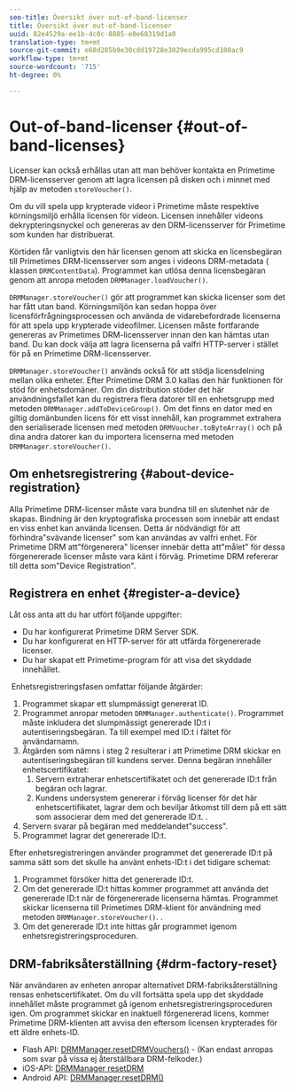 ```yaml
---
seo-title: Översikt över out-of-band-licenser
title: Översikt över out-of-band-licenser
uuid: 82e4529a-ee1b-4c0c-8885-e0e68319d1a0
translation-type: tm+mt
source-git-commit: e60d285b9e30cdd19728e3029ecda995cd100ac9
workflow-type: tm+mt
source-wordcount: '715'
ht-degree: 0%

---
```



# Out-of-band-licenser {#out-of-band-licenses}

Licenser kan också erhållas utan att man behöver kontakta en Primetime DRM-licensserver genom att lagra licensen på disken och i minnet med hjälp av metoden `storeVoucher()`.

Om du vill spela upp krypterade videor i Primetime måste respektive körningsmiljö erhålla licensen för videon. Licensen innehåller videons dekrypteringsnyckel och genereras av den DRM-licensserver för Primetime som kunden har distribuerat.

Körtiden får vanligtvis den här licensen genom att skicka en licensbegäran till Primetimes DRM-licensserver som anges i videons DRM-metadata ( klassen `DRMContentData`). Programmet kan utlösa denna licensbegäran genom att anropa metoden `DRMManager.loadVoucher()`.

`DRMManager.storeVoucher()` gör att programmet kan skicka licenser som det har fått utan band. Körningsmiljön kan sedan hoppa över licensförfrågningsprocessen och använda de vidarebefordrade licenserna för att spela upp krypterade videofilmer. Licensen måste fortfarande genereras av Primetimes DRM-licensserver innan den kan hämtas utan band. Du kan dock välja att lagra licenserna på valfri HTTP-server i stället för på en Primetime DRM-licensserver.

`DRMManager.storeVoucher()` används också för att stödja licensdelning mellan olika enheter. Efter Primetime DRM 3.0 kallas den här funktionen för stöd för enhetsdomäner. Om din distribution stöder det här användningsfallet kan du registrera flera datorer till en enhetsgrupp med metoden `DRMManager.addToDeviceGroup()`. Om det finns en dator med en giltig domänbunden licens för ett visst innehåll, kan programmet extrahera den serialiserade licensen med metoden `DRMVoucher.toByteArray()` och på dina andra datorer kan du importera licenserna med metoden `DRMManager.storeVoucher()`.

## Om enhetsregistrering {#about-device-registration}

Alla Primetime DRM-licenser måste vara bundna till en slutenhet när de skapas. Bindning är den kryptografiska processen som innebär att endast en viss enhet kan använda licensen. Detta är nödvändigt för att förhindra&quot;svävande licenser&quot; som kan användas av valfri enhet. För Primetime DRM att&quot;förgenerera&quot; licenser innebär detta att&quot;målet&quot; för dessa förgenererade licenser måste vara känt i förväg. Primetime DRM refererar till detta som&quot;Device Registration&quot;.

## Registrera en enhet {#register-a-device}

Låt oss anta att du har utfört följande uppgifter:

* Du har konfigurerat Primetime DRM Server SDK.
* Du har konfigurerat en HTTP-server för att utfärda förgenererade licenser.
* Du har skapat ett Primetime-program för att visa det skyddade innehållet.

 Enhetsregistreringsfasen omfattar följande åtgärder:

1. Programmet skapar ett slumpmässigt genererat ID.
1. Programmet anropar metoden `DRMManager.authenticate()`. Programmet måste inkludera det slumpmässigt genererade ID:t i autentiseringsbegäran. Ta till exempel med ID:t i fältet för användarnamn.
1. Åtgärden som nämns i steg 2 resulterar i att Primetime DRM skickar en autentiseringsbegäran till kundens server. Denna begäran innehåller enhetscertifikatet:
   1. Servern extraherar enhetscertifikatet och det genererade ID:t från begäran och lagrar.
   1. Kundens undersystem genererar i förväg licenser för det här enhetscertifikatet, lagrar dem och beviljar åtkomst till dem på ett sätt som associerar dem med det genererade ID:t. .
1. Servern svarar på begäran med meddelandet&quot;success&quot;.
1. Programmet lagrar det genererade ID:t.

Efter enhetsregistreringen använder programmet det genererade ID:t på samma sätt som det skulle ha använt enhets-ID:t i det tidigare schemat:
1. Programmet försöker hitta det genererade ID:t.
1. Om det genererade ID:t hittas kommer programmet att använda det genererade ID:t när de förgenererade licenserna hämtas. Programmet skickar licenserna till Primetimes DRM-klient för användning med metoden `DRMManager.storeVoucher()`. .
1. Om det genererade ID:t inte hittas går programmet igenom enhetsregistreringsproceduren.

## DRM-fabriksåterställning {#drm-factory-reset}

När användaren av enheten anropar alternativet DRM-fabriksåterställning rensas enhetscertifikatet. Om du vill fortsätta spela upp det skyddade innehållet måste programmet gå igenom enhetsregistreringsproceduren igen. Om programmet skickar en inaktuell förgenererad licens, kommer Primetime DRM-klienten att avvisa den eftersom licensen krypterades för ett äldre enhets-ID.

* Flash API: [DRMManager.resetDRMVouchers()](https://help.adobe.com/en_US/FlashPlatform/reference/actionscript/3/flash/net/drm/DRMManager.html#resetDRMVouchers()) - (Kan endast anropas som svar på vissa ej återställbara DRM-felkoder.)
* iOS-API: [DRMManager resetDRM](https://help.adobe.com/en_US/primetime/api/drm-apis/client/ios/interface_d_r_m_manager.html#a0dd6c9662428583196e0419d3ea69446)
* Android API: [DRMManager.resetDRM()](https://help.adobe.com/en_US/primetime/api/drm-apis/client/android/com/adobe/ave/drm/DRMManager.html#resetDRM(com.adobe.ave.drm.DRMOperationErrorCallback,%20com.adobe.ave.drm.DRMOperationCompleteCallback))